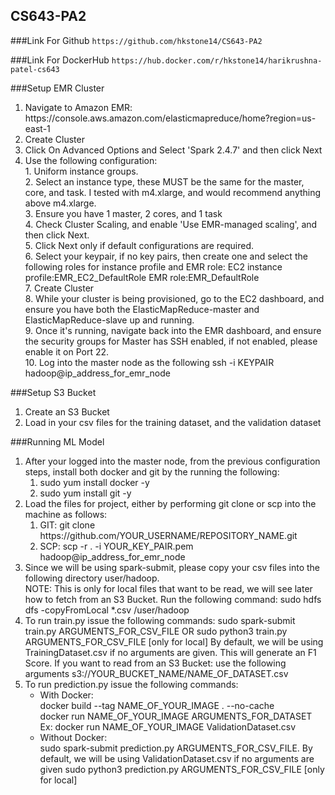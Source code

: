 ## CS643-PA2

###Link For Github
`https://github.com/hkstone14/CS643-PA2`

###Link For DockerHub
`https://hub.docker.com/r/hkstone14/harikrushna-patel-cs643`

###Setup EMR Cluster
<ol>
<li>Navigate to Amazon EMR: https://console.aws.amazon.com/elasticmapreduce/home?region=us-east-1</li>
<li>Create Cluster</li>
<li>Click On Advanced Options and Select 'Spark 2.4.7' and then click Next</li>
<li>
Use the following configuration: <br/>
1. Uniform instance groups. <br/>
2. Select an instance type, these MUST be the same for the master, core, and task. I tested with m4.xlarge, and would
recommend anything above m4.xlarge. <br/>
3. Ensure you have 1 master, 2 cores, and 1 task <br/>
4. Check Cluster Scaling, and enable 'Use EMR-managed scaling', and then click Next. <br/>
5. Click Next only if default configurations are required. <br/>
6. Select your keypair, if no key pairs, then create one and select the following roles for instance profile and EMR role:
EC2 instance profile:EMR_EC2_DefaultRole
EMR role:EMR_DefaultRole <br/>
7. Create Cluster <br/>
8. While your cluster is being provisioned, go to the EC2 dashboard, and ensure you have both the ElasticMapReduce-master and ElasticMapReduce-slave up and running. <br/>
9. Once it's running, navigate back into the EMR dashboard, and ensure the security groups for Master has SSH enabled, if not enabled, please enable it on Port 22. <br/>
10. Log into the master node as the following ssh -i KEYPAIR hadoop@ip_address_for_emr_node <br/>
</li>
</ol>

###Setup S3 Bucket
<ol>
<li>Create an S3 Bucket</li>
<li>Load in your csv files for the training dataset, and the validation dataset</li>
</ol>

###Running ML Model
<ol>
<li>After your logged into the master node, from the previous configuration steps, install both docker and git by the running the following:
<ol>
<li>
sudo yum install docker -y
</li>
<li>
sudo yum install git -y
</li>
</ol></li>
<li>Load the files for project, either by performing git clone or scp into the machine as follows:
<ol>
<li>
GIT: git clone https://github.com/YOUR_USERNAME/REPOSITORY_NAME.git <br/>
</li>
<li>
SCP: scp -r . -i YOUR_KEY_PAIR.pem hadoop@ip_address_for_emr_node
</li>
</ol>
</li>
<li>
Since we will be using spark-submit, please copy your csv files into the following directory
user/hadoop. <br/>
NOTE: This is only for local files that want to be read, we will see later how to fetch from an S3 Bucket.
Run the following command: sudo hdfs dfs -copyFromLocal *.csv /user/hadoop
</li>
<li>
To run train.py issue the following commands:
sudo spark-submit train.py ARGUMENTS_FOR_CSV_FILE OR
sudo python3 train.py ARGUMENTS_FOR_CSV_FILE [only for local]
By default, we will be using TrainingDataset.csv if no arguments are given.
This will generate an F1 Score.
If you want to read from an S3 Bucket: use the following arguments
s3://YOUR_BUCKET_NAME/NAME_OF_DATASET.csv
</li>
<li>
To run prediction.py issue the following commands:
<ul>
    <li>
         With Docker: <br/>
            docker build --tag NAME_OF_YOUR_IMAGE . --no-cache <br/>
            docker run NAME_OF_YOUR_IMAGE ARGUMENTS_FOR_DATASET
            Ex: docker run NAME_OF_YOUR_IMAGE ValidationDataset.csv
    </li>
    <li>
         Without Docker: <br/>
            sudo spark-submit prediction.py ARGUMENTS_FOR_CSV_FILE. By default, we will be using ValidationDataset.csv if no arguments are given
            sudo python3 prediction.py ARGUMENTS_FOR_CSV_FILE [only for local]
    </li>
</ul>
</li>
</ol>